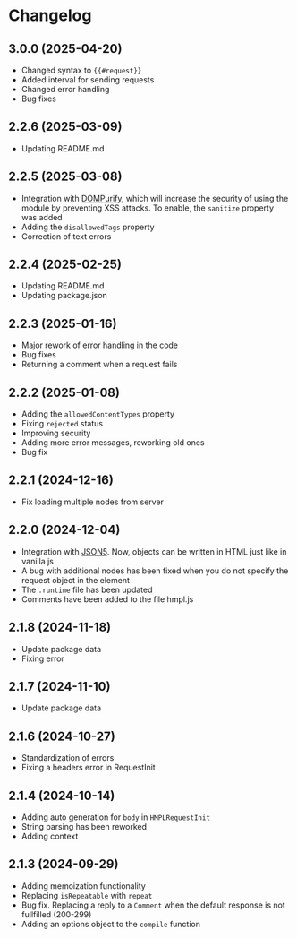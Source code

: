 # Changelog

## 3.0.0 (2025-04-20)

- Changed syntax to `{{#request}}`
- Added interval for sending requests
- Changed error handling
- Bug fixes

## 2.2.6 (2025-03-09)

- Updating README.md

## 2.2.5 (2025-03-08)

- Integration with [DOMPurify](https://npmjs.com/package/dompurify), which will increase the security of using the module by preventing XSS attacks. To enable, the `sanitize` property was added
- Adding the `disallowedTags` property
- Correction of text errors

## 2.2.4 (2025-02-25)

- Updating README.md
- Updating package.json

## 2.2.3 (2025-01-16)

- Major rework of error handling in the code
- Bug fixes
- Returning a comment when a request fails

## 2.2.2 (2025-01-08)

- Adding the `allowedContentTypes` property
- Fixing `rejected` status
- Improving security
- Adding more error messages, reworking old ones
- Bug fix

## 2.2.1 (2024-12-16)

- Fix loading multiple nodes from server

## 2.2.0 (2024-12-04)

- Integration with [JSON5](https://npmjs.com/package/json5). Now, objects can be written in HTML just like in vanilla js
- A bug with additional nodes has been fixed when you do not specify the request object in the element
- The `.runtime` file has been updated
- Comments have been added to the file hmpl.js

## 2.1.8 (2024-11-18)

- Update package data
- Fixing error

## 2.1.7 (2024-11-10)

- Update package data

## 2.1.6 (2024-10-27)

- Standardization of errors
- Fixing a headers error in RequestInit

## 2.1.4 (2024-10-14)

- Adding auto generation for `body` in `HMPLRequestInit`
- String parsing has been reworked
- Adding context

## 2.1.3 (2024-09-29)

- Adding memoization functionality
- Replacing `isRepeatable` with `repeat`
- Bug fix. Replacing a reply to a `Comment` when the default response is not fullfilled (200-299)
- Adding an options object to the `compile` function
